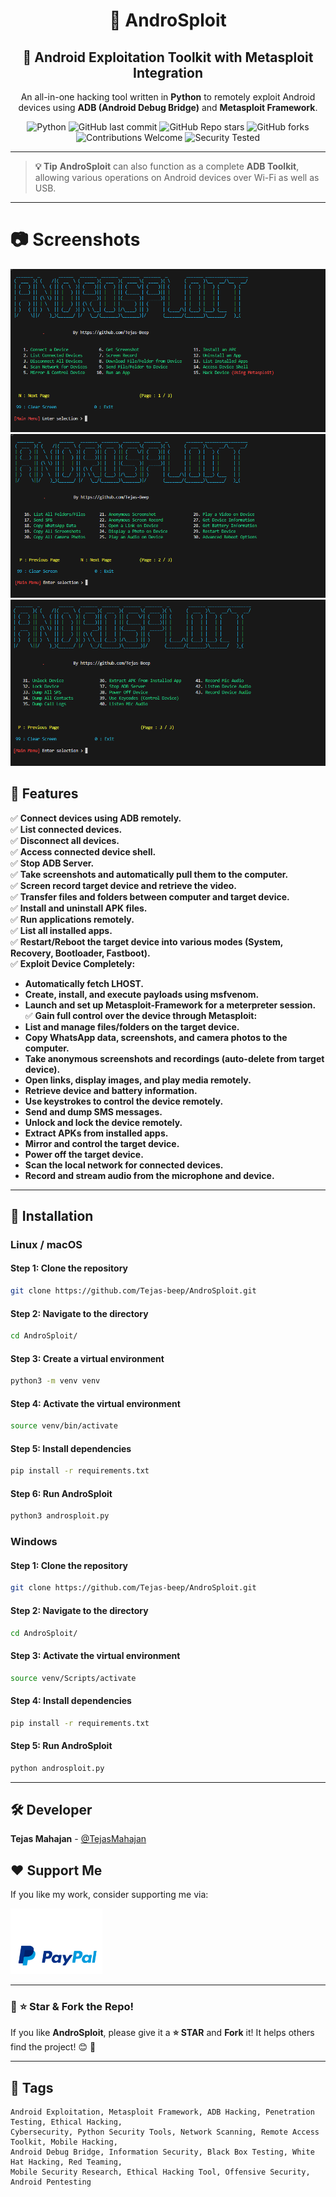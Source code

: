 <div align="center">
  <h1>🤖 AndroSploit</h1>

## 🤖 Android Exploitation Toolkit with Metasploit Integration

An all-in-one hacking tool written in **Python** to remotely exploit Android devices using **ADB (Android Debug Bridge)** and **Metasploit Framework**.

![Python](https://img.shields.io/badge/python-v3.10%2B-blue)
![GitHub last commit](https://img.shields.io/github/last-commit/Tejas-beep/AndroSploit?logo=github)
![GitHub Repo stars](https://img.shields.io/github/stars/Tejas-beep/AndroSploit?style=social)
![GitHub forks](https://img.shields.io/github/forks/Tejas-beep/AndroSploit?style=social)
![Contributions Welcome](https://img.shields.io/badge/contributions-welcome-brightgreen)
![Security Tested](https://img.shields.io/badge/security-tested-critical)
</div>

---

> **💡 Tip**
> **AndroSploit** can also function as a complete **ADB Toolkit**, allowing various operations on Android devices over Wi-Fi as well as USB.

---

# 📷 Screenshots

![Screenshot Page 1](docs/Screenshot-1.PNG)
![Screenshot Page 2](docs/Screenshot-2.PNG)
![Screenshot Page 3](docs/Screenshot-3.PNG)

## 🚀 Features

✅ **Connect devices using ADB remotely.**  
✅ **List connected devices.**  
✅ **Disconnect all devices.**  
✅ **Access connected device shell.**  
✅ **Stop ADB Server.**  
✅ **Take screenshots and automatically pull them to the computer.**  
✅ **Screen record target device and retrieve the video.**  
✅ **Transfer files and folders between computer and target device.**  
✅ **Install and uninstall APK files.**  
✅ **Run applications remotely.**  
✅ **List all installed apps.**  
✅ **Restart/Reboot the target device into various modes (System, Recovery, Bootloader, Fastboot).**  
✅ **Exploit Device Completely:**  
  - **Automatically fetch LHOST.**  
  - **Create, install, and execute payloads using msfvenom.**  
  - **Launch and set up Metasploit-Framework for a meterpreter session.**  
✅ **Gain full control over the device through Metasploit:**  
  - **List and manage files/folders on the target device.**  
  - **Copy WhatsApp data, screenshots, and camera photos to the computer.**  
  - **Take anonymous screenshots and recordings (auto-delete from target device).**  
  - **Open links, display images, and play media remotely.**  
  - **Retrieve device and battery information.**  
  - **Use keystrokes to control the device remotely.**  
  - **Send and dump SMS messages.**  
  - **Unlock and lock the device remotely.**  
  - **Extract APKs from installed apps.**  
  - **Mirror and control the target device.**  
  - **Power off the target device.**  
  - **Scan the local network for connected devices.**  
  - **Record and stream audio from the microphone and device.**  

---

## 📝 Installation

### **Linux / macOS**

#### Step 1: Clone the repository
```bash
git clone https://github.com/Tejas-beep/AndroSploit.git
```

#### Step 2: Navigate to the directory
```bash
cd AndroSploit/
```

#### Step 3: Create a virtual environment
```bash
python3 -m venv venv
```

#### Step 4: Activate the virtual environment
```bash
source venv/bin/activate
```

#### Step 5: Install dependencies
```bash
pip install -r requirements.txt
```

#### Step 6: Run AndroSploit
```bash
python3 androsploit.py
```

### **Windows**

#### Step 1: Clone the repository
```bash
git clone https://github.com/Tejas-beep/AndroSploit.git
```

#### Step 2: Navigate to the directory
```bash
cd AndroSploit/
```

#### Step 3: Activate the virtual environment
```bash
source venv/Scripts/activate
```

#### Step 4: Install dependencies
```bash
pip install -r requirements.txt
```

#### Step 5: Run AndroSploit
```bash
python androsploit.py
```

---

## 🛠️ Developer

**Tejas Mahajan** - [@TejasMahajan](https://github.com/Tejas-beep)

## ❤️ Support Me
If you like my work, consider supporting me via:

<a href="https://paypal.me/Tejasmahajan18" target="_blank"> <kbd> <img src="https://github.com/Tejas-beep/Tejas-Beep/blob/main/Tejas-Beep/docs/paypal-button-blue.png" alt="PayPal" width="147"></a>

---

### 📌 **⭐ Star & Fork the Repo!**

If you like **AndroSploit**, please give it a **⭐ STAR** and **Fork** it! It helps others find the project! 😊 🚀

---

## 🔖 Tags
```
Android Exploitation, Metasploit Framework, ADB Hacking, Penetration Testing, Ethical Hacking, 
Cybersecurity, Python Security Tools, Network Scanning, Remote Access Toolkit, Mobile Hacking, 
Android Debug Bridge, Information Security, Black Box Testing, White Hat Hacking, Red Teaming, 
Mobile Security Research, Ethical Hacking Tool, Offensive Security, Android Pentesting
```
